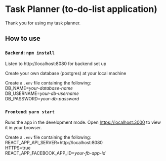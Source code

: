 # Task Planner (to-do-list application)

Thank you for using my task planner.


## How to use

### `Backend`: `npm install`
Listen to http://localhost:8080 for backend set up  

Create your own database (postgres) at your local machine   

Create a `.env` file containing the following:  
DB_NAME=_your-database-name_  
DB_USERNAME=_your-db-username_  
DB_PASSWORD=_your-db-password_  

### `Frontend`: `yarn start`

Runs the app in the development mode. 
Open [https://localhost:3000](https://localhost:3000) to view it in your browser.  

Create a `.env` file containing the following:   
REACT_APP_API_SERVER=http://localhost:8080   
HTTPS=true  
REACT_APP_FACEBOOK_APP_ID=_your-fb-app-id_  